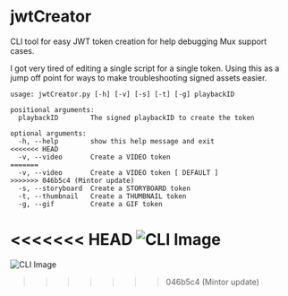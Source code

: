 # jwtCreator
CLI tool for easy JWT token creation for help debugging Mux support cases. 

I got very tired of editing a single script for a single token. Using this as a jump off point for ways to make troubleshooting signed assets easier.

```
usage: jwtCreator.py [-h] [-v] [-s] [-t] [-g] playbackID

positional arguments:
  playbackID        The signed playbackID to create the token

optional arguments:
  -h, --help        show this help message and exit
<<<<<<< HEAD
  -v, --video       Create a VIDEO token
=======
  -v, --video       Create a VIDEO token [ DEFAULT ]
>>>>>>> 046b5c4 (Mintor update)
  -s, --storyboard  Create a STORYBOARD token
  -t, --thumbnail   Create a THUMBNAIL token
  -g, --gif         Create a GIF token
```


<<<<<<< HEAD
![CLI Image](https://dl.dropboxusercontent.com/s/j7xozs66wf4z2pl/mux-jwtCreator.gif?dl=0)
=======
![CLI Image](https://dl.dropboxusercontent.com/s/j7xozs66wf4z2pl/mux-jwtCreator.gif?dl=0)
>>>>>>> 046b5c4 (Mintor update)
